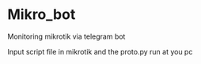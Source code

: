 # Mikro_bot
Monitoring mikrotik via telegram bot  

Input script file in mikrotik and the proto.py run at you pc  
